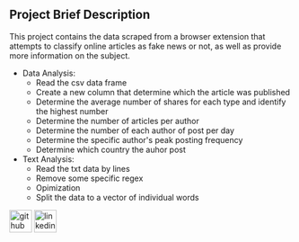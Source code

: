 ## Project Brief Description
This project contains the data scraped from a browser extension that attempts to classify online articles as fake news or not, as well as provide more information on the subject.
- Data Analysis:
  - Read the csv data frame
  - Create a new column that determine which the article was published
  - Determine the average number of shares for each type and identify the highest number
  - Determine the number of articles per author
  - Determine the number of each author of post per day
  - Determine the specific author's peak posting frequency 
  - Determine which country the auhor post
- Text Analysis:
  - Read the txt data by lines
  - Remove some specific regex
  - Opimization
  - Split the data to a vector of individual words


[<img src='https://cdn.jsdelivr.net/npm/simple-icons@3.0.1/icons/github.svg' alt='github' height='40'>](https://github.com/pp203)  [<img src='https://cdn.jsdelivr.net/npm/simple-icons@3.0.1/icons/linkedin.svg' alt='linkedin' height='40'>](https://www.linkedin.com/in/seina-yamada-08756b207/)  
